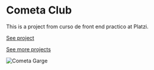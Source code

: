 # Cometa Club

This is a project from curso de front end practico  at Platzi.


[See project](https://roifuries.notion.site/Cometa-c8d6d33535414968891ac1c5822ff304)

[See more projects](https://roifuries.notion.site/Rodrigo-Reyes-f973d786c8e646bda04f5e0d3f6f47b9)


![Cometa Garge](https://roifuries.notion.site/image/https%3A%2F%2Fs3-us-west-2.amazonaws.com%2Fsecure.notion-static.com%2Fb0d3d418-52ae-4d4a-bfe5-44c953c07419%2F01.jpg?id=e1f6923b-2793-4a22-a9ce-2ce3a41387bf&table=block&spaceId=0dc76f52-4120-45ef-b5ea-5afbccf1e694&width=2000&userId=&cache=v2)
